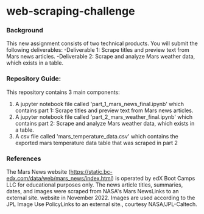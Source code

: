 # web-scraping-challenge

### Background
This new assignment consists of two technical products. You will submit the following deliverables:
  -Deliverable 1: Scrape titles and preview text from Mars news articles.
  -Deliverable 2: Scrape and analyze Mars weather data, which exists in a table.

### Repository Guide:
This repository contains 3 main components:
  1. A jupyter notebook file called 'part_1_mars_news_final.ipynb' which contains part 1: Scrape titles and preview text from Mars news articles. 
  2. A jupyter notebook file called 'part_2_mars_weather_final.ipynb' which contains part 2: Scrape and analyze Mars weather data, which exists in a table.
  3. A csv file called 'mars_temperature_data.csv' which contains the exported mars temperature data table that was scraped in part 2

### References
The Mars News website (https://static.bc-edx.com/data/web/mars_news/index.html) is operated by edX Boot Camps LLC for educational purposes only. The news article titles, summaries, dates, and images were scraped from NASA's Mars NewsLinks to an external site. website in November 2022. Images are used according to the JPL Image Use PolicyLinks to an external site., courtesy NASA/JPL-Caltech.
